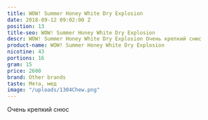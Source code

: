 ```yaml
---
title: WOW! Summer Honey White Dry Explosion
date: 2018-09-12 09:02:00 Z
position: 13
title-seo: WOW! Summer Honey White Dry Explosion
descr: WOW! Summer Honey White Dry Explosion Очень крепкий снюс
product-name: WOW! Summer Honey White Dry Explosion
nicotine: 43
portions: 16
gram: 15
price: 2600
brand: Other brands
taste: Мята, мед
image: "/uploads/1304Chew.png"
---
```


Очень крепкий снюс